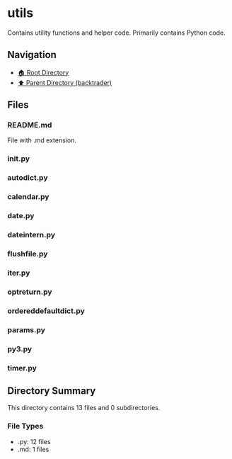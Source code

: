 # utils

Contains utility functions and helper code. Primarily contains Python code.

## Navigation

* [🏠 Root Directory](../../README.md)
* [⬆️ Parent Directory (backtrader)](../README.md)

## Files

### README.md

File with .md extension.

### __init__.py

### autodict.py

### calendar.py

### date.py

### dateintern.py

### flushfile.py

### iter.py

### optreturn.py

### ordereddefaultdict.py

### params.py

### py3.py

### timer.py

## Directory Summary

This directory contains 13 files and 0 subdirectories.

### File Types

* .py: 12 files
* .md: 1 files
